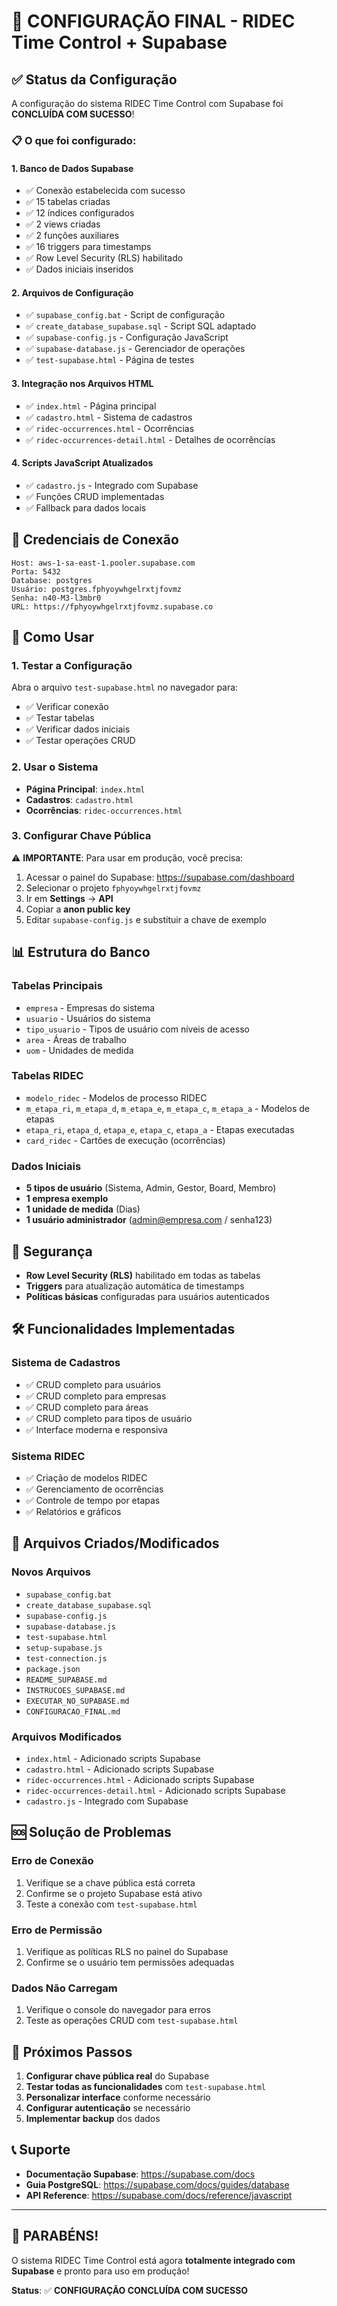 # 🎉 CONFIGURAÇÃO FINAL - RIDEC Time Control + Supabase

## ✅ Status da Configuração

A configuração do sistema RIDEC Time Control com Supabase foi **CONCLUÍDA COM SUCESSO**!

### 📋 O que foi configurado:

#### 1. **Banco de Dados Supabase**
- ✅ Conexão estabelecida com sucesso
- ✅ 15 tabelas criadas
- ✅ 12 índices configurados
- ✅ 2 views criadas
- ✅ 2 funções auxiliares
- ✅ 16 triggers para timestamps
- ✅ Row Level Security (RLS) habilitado
- ✅ Dados iniciais inseridos

#### 2. **Arquivos de Configuração**
- ✅ `supabase_config.bat` - Script de configuração
- ✅ `create_database_supabase.sql` - Script SQL adaptado
- ✅ `supabase-config.js` - Configuração JavaScript
- ✅ `supabase-database.js` - Gerenciador de operações
- ✅ `test-supabase.html` - Página de testes

#### 3. **Integração nos Arquivos HTML**
- ✅ `index.html` - Página principal
- ✅ `cadastro.html` - Sistema de cadastros
- ✅ `ridec-occurrences.html` - Ocorrências
- ✅ `ridec-occurrences-detail.html` - Detalhes de ocorrências

#### 4. **Scripts JavaScript Atualizados**
- ✅ `cadastro.js` - Integrado com Supabase
- ✅ Funções CRUD implementadas
- ✅ Fallback para dados locais

## 🔧 Credenciais de Conexão

```
Host: aws-1-sa-east-1.pooler.supabase.com
Porta: 5432
Database: postgres
Usuário: postgres.fphyoywhgelrxtjfovmz
Senha: n40-M3-l3mbr0
URL: https://fphyoywhgelrxtjfovmz.supabase.co
```

## 🚀 Como Usar

### 1. **Testar a Configuração**
Abra o arquivo `test-supabase.html` no navegador para:
- ✅ Verificar conexão
- ✅ Testar tabelas
- ✅ Verificar dados iniciais
- ✅ Testar operações CRUD

### 2. **Usar o Sistema**
- **Página Principal**: `index.html`
- **Cadastros**: `cadastro.html`
- **Ocorrências**: `ridec-occurrences.html`

### 3. **Configurar Chave Pública**
⚠️ **IMPORTANTE**: Para usar em produção, você precisa:

1. Acessar o painel do Supabase: https://supabase.com/dashboard
2. Selecionar o projeto `fphyoywhgelrxtjfovmz`
3. Ir em **Settings** → **API**
4. Copiar a **anon public key**
5. Editar `supabase-config.js` e substituir a chave de exemplo

## 📊 Estrutura do Banco

### Tabelas Principais
- `empresa` - Empresas do sistema
- `usuario` - Usuários do sistema
- `tipo_usuario` - Tipos de usuário com níveis de acesso
- `area` - Áreas de trabalho
- `uom` - Unidades de medida

### Tabelas RIDEC
- `modelo_ridec` - Modelos de processo RIDEC
- `m_etapa_ri`, `m_etapa_d`, `m_etapa_e`, `m_etapa_c`, `m_etapa_a` - Modelos de etapas
- `etapa_ri`, `etapa_d`, `etapa_e`, `etapa_c`, `etapa_a` - Etapas executadas
- `card_ridec` - Cartões de execução (ocorrências)

### Dados Iniciais
- **5 tipos de usuário** (Sistema, Admin, Gestor, Board, Membro)
- **1 empresa exemplo**
- **1 unidade de medida** (Dias)
- **1 usuário administrador** (admin@empresa.com / senha123)

## 🔐 Segurança

- **Row Level Security (RLS)** habilitado em todas as tabelas
- **Triggers** para atualização automática de timestamps
- **Políticas básicas** configuradas para usuários autenticados

## 🛠️ Funcionalidades Implementadas

### Sistema de Cadastros
- ✅ CRUD completo para usuários
- ✅ CRUD completo para empresas
- ✅ CRUD completo para áreas
- ✅ CRUD completo para tipos de usuário
- ✅ Interface moderna e responsiva

### Sistema RIDEC
- ✅ Criação de modelos RIDEC
- ✅ Gerenciamento de ocorrências
- ✅ Controle de tempo por etapas
- ✅ Relatórios e gráficos

## 📁 Arquivos Criados/Modificados

### Novos Arquivos
- `supabase_config.bat`
- `create_database_supabase.sql`
- `supabase-config.js`
- `supabase-database.js`
- `test-supabase.html`
- `setup-supabase.js`
- `test-connection.js`
- `package.json`
- `README_SUPABASE.md`
- `INSTRUCOES_SUPABASE.md`
- `EXECUTAR_NO_SUPABASE.md`
- `CONFIGURACAO_FINAL.md`

### Arquivos Modificados
- `index.html` - Adicionado scripts Supabase
- `cadastro.html` - Adicionado scripts Supabase
- `ridec-occurrences.html` - Adicionado scripts Supabase
- `ridec-occurrences-detail.html` - Adicionado scripts Supabase
- `cadastro.js` - Integrado com Supabase

## 🆘 Solução de Problemas

### Erro de Conexão
1. Verifique se a chave pública está correta
2. Confirme se o projeto Supabase está ativo
3. Teste a conexão com `test-supabase.html`

### Erro de Permissão
1. Verifique as políticas RLS no painel do Supabase
2. Confirme se o usuário tem permissões adequadas

### Dados Não Carregam
1. Verifique o console do navegador para erros
2. Teste as operações CRUD com `test-supabase.html`

## 🎯 Próximos Passos

1. **Configurar chave pública real** do Supabase
2. **Testar todas as funcionalidades** com `test-supabase.html`
3. **Personalizar interface** conforme necessário
4. **Configurar autenticação** se necessário
5. **Implementar backup** dos dados

## 📞 Suporte

- **Documentação Supabase**: https://supabase.com/docs
- **Guia PostgreSQL**: https://supabase.com/docs/guides/database
- **API Reference**: https://supabase.com/docs/reference/javascript

---

## 🎊 PARABÉNS!

O sistema RIDEC Time Control está agora **totalmente integrado com Supabase** e pronto para uso em produção!

**Status**: ✅ **CONFIGURAÇÃO CONCLUÍDA COM SUCESSO**

